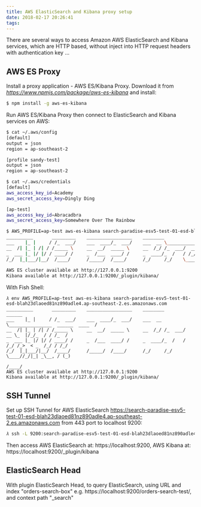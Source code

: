 ```yaml
---
title: AWS ElasticSearch and Kibana proxy setup
date: 2018-02-17 20:26:41
tags:
---
```


There are several ways to access Amazon AWS ElasticSearch and Kibana services, which are HTTP based, without inject into HTTP request headers with authentication key ...

## AWS ES Proxy

Install a proxy application - AWS ES/Kibana Proxy. Download it from _https://www.npmjs.com/package/aws-es-kibana_ and install:

```bash
$ npm install -g aws-es-kibana
```

Run AWS ES/Kibana Proxy then connect to ElasticSearch and Kibana services on AWS:

```bash
$ cat ~/.aws/config
[default]
output = json
region = ap-southeast-2

[profile sandy-test]
output = json
region = ap-southeast-2

$ cat ~/.aws/credentials
[default]
aws_access_key_id=Academy
aws_secret_access_key=Dingly Ding

[ap-test]
aws_access_key_id=Abracadbra
aws_secret_access_key=Somewhere Over The Rainbow

$ AWS_PROFILE=ap-test aws-es-kibana search-paradise-esv5-test-01-esd-blah23dlaoed81nz890adle4.ap-southeast-2.es.amazonaws.com
__________       _________    _________________    ________                            ______
___    |_ |     / /_  ___/    ___  ____/_  ___/    ___  __ \________________  ______  ____  /
__  /| |_ | /| / /_____ \     __  __/  _____ \     __  /_/ /_  ___/  __ \_  |/_/_  / / /_  /
_  ___ |_ |/ |/ / ____/ /     _  /___  ____/ /     _  ____/_  /   / /_/ /_>  < _  /_/ / /_/
/_/  |_|___/|__/  /____/      /_____/  /____/      /_/     /_/    \____//_/|_| _\__, / (_)
                                                                               /____/
AWS ES cluster available at http://127.0.0.1:9200
Kibana available at http://127.0.0.1:9200/_plugin/kibana/
```

With Fish Shell:

```fish
𝜆 env AWS_PROFILE=ap-test aws-es-kibana search-paradise-esv5-test-01-esd-blah23dlaoed81nz890adle4.ap-southeast-2.es.amazonaws.com
__________       _________    _________________    ________                            ______
___    |_ |     / /_  ___/    ___  ____/_  ___/    ___  __ \________________  ______  ____  /
__  /| |_ | /| / /_____ \     __  __/  _____ \     __  /_/ /_  ___/  __ \_  |/_/_  / / /_  /
_  ___ |_ |/ |/ / ____/ /     _  /___  ____/ /     _  ____/_  /   / /_/ /_>  < _  /_/ / /_/
/_/  |_|___/|__/  /____/      /_____/  /____/      /_/     /_/    \____//_/|_| _\__, / (_)
                                                                               /____/
AWS ES cluster available at http://127.0.0.1:9200
Kibana available at http://127.0.0.1:9200/_plugin/kibana/
```

## SSH Tunnel

Set up SSH Tunnel for AWS ElasticSearch https://search-paradise-esv5-test-01-esd-blah23dlaoed81nz890adle4.ap-southeast-2.es.amazonaws.com from 443 port to localhost 9200:

``` bash
𝜆 ssh -L 9200:search-paradise-esv5-test-01-esd-blah23dlaoed81nz890adle4.ap-southeast-2.es.amazonaws.com:443 -l ec2-user aws-jump-box
```

Then access AWS ElasticSearch at: https://localhost:9200, AWS Kibana at: https://localhost:9200/_plugin/kibana

## ElasticSearch Head

With plugin ElasticSearch Head, to query ElasticSearch, using URL and index "orders-search-box" e.g. https://localhost:9200/orders-search-test/, and context path "_search"
